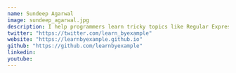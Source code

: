 ```yaml
---
name: Sundeep Agarwal
image: sundeep_agarwal.jpg
description: I help programmers learn tricky topics like Regular Expressions and CLI tools with understandable examples
twitter: "https://twitter.com/learn_byexample"
website: "https://learnbyexample.github.io"
github: "https://github.com/learnbyexample"
linkedin:
youtube:
---
```

